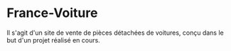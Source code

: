 # France-Voiture

Il s'agit d'un site de vente de pièces détachées de voitures, conçu dans le but d'un projet réalisé en cours.
